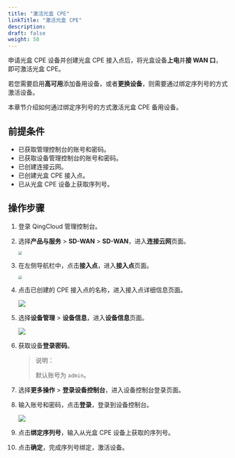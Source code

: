 ```yaml
---
title: "激活光盒 CPE"
linkTitle: "激活光盒 CPE"
description:
draft: false
weight: 50
---
```


申请光盒 CPE 设备并创建光盒 CPE 接入点后，将光盒设备**上电**并**接 WAN 口**，即可激活光盒 CPE。

若您需要启用**高可用**添加备用设备，或者**更换设备**，则需要通过绑定序列号的方式激活设备。

本章节介绍如何通过绑定序列号的方式激活光盒 CPE 备用设备。

## 前提条件

- 已获取管理控制台的账号和密码。
- 已获取设备管理控制台的账号和密码。
- 已创建连接云网。
- 已创建光盒 CPE 接入点。
- 已从光盒 CPE 设备上获取序列号。

## 操作步骤

1. 登录 QingCloud 管理控制台。

2. 选择**产品与服务** > **SD-WAN** > **SD-WAN**，进入**连接云网**页面。

   <img src="../../../_images/qs_cloud_network.png" style="zoom:50%;" />

3. 在左侧导航栏中，点击**接入点**，进入**接入点**页面。

   <img src="../../../_images/qs_light_access.png" style="zoom:50%;" />

4. 点击已创建的 CPE 接入点的名称，进入接入点详细信息页面。

   ![](../../../_images/um_vcpe_license.png)

6. 选择**设备管理** > **设备信息**，进入**设备信息**页面。

   ![](../../../_images/um_equip_info.png)

7. 获取设备**登录密码**。

   > 说明：
   >
   > 默认账号为 <code>admin</code>。

8. 选择**更多操作** > **登录设备控制台**，进入设备控制台登录页面。

9. 输入账号和密码，点击**登录**，登录到设备控制台。

   ![](../../../_images/um_equip_license.png)

10. 点击**绑定序列号**，输入从光盒 CPE 设备上获取的序列号。

11. 点击**确定**，完成序列号绑定，激活设备。

